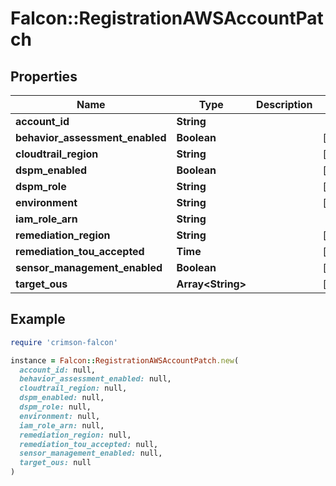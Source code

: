 # Falcon::RegistrationAWSAccountPatch

## Properties

| Name | Type | Description | Notes |
| ---- | ---- | ----------- | ----- |
| **account_id** | **String** |  |  |
| **behavior_assessment_enabled** | **Boolean** |  | [optional] |
| **cloudtrail_region** | **String** |  | [optional] |
| **dspm_enabled** | **Boolean** |  | [optional] |
| **dspm_role** | **String** |  | [optional] |
| **environment** | **String** |  | [optional] |
| **iam_role_arn** | **String** |  |  |
| **remediation_region** | **String** |  | [optional] |
| **remediation_tou_accepted** | **Time** |  | [optional] |
| **sensor_management_enabled** | **Boolean** |  | [optional] |
| **target_ous** | **Array&lt;String&gt;** |  | [optional] |

## Example

```ruby
require 'crimson-falcon'

instance = Falcon::RegistrationAWSAccountPatch.new(
  account_id: null,
  behavior_assessment_enabled: null,
  cloudtrail_region: null,
  dspm_enabled: null,
  dspm_role: null,
  environment: null,
  iam_role_arn: null,
  remediation_region: null,
  remediation_tou_accepted: null,
  sensor_management_enabled: null,
  target_ous: null
)
```

